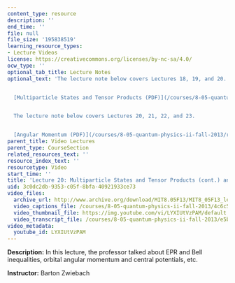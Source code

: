 ```yaml
---
content_type: resource
description: ''
end_time: ''
file: null
file_size: '195838519'
learning_resource_types:
- Lecture Videos
license: https://creativecommons.org/licenses/by-nc-sa/4.0/
ocw_type: ''
optional_tab_title: Lecture Notes
optional_text: 'The lecture note below covers Lectures 18, 19, and 20.


  [Multiparticle States and Tensor Products (PDF)](/courses/8-05-quantum-physics-ii-fall-2013/resources/mit8_05f13_chap_08)


  The lecture note below covers Lectures 20, 21, 22, and 23.


  [Angular Momentum (PDF)](/courses/8-05-quantum-physics-ii-fall-2013/resources/mit8_05f13_chap_09)'
parent_title: Video Lectures
parent_type: CourseSection
related_resources_text: ''
resource_index_text: ''
resourcetype: Video
start_time: ''
title: 'Lecture 20: Multiparticle States and Tensor Products (cont.) and Angular Momentum'
uid: 3c0dc2db-9353-c05f-8bfa-40921933ce73
video_files:
  archive_url: http://www.archive.org/download/MIT8.05F13/MIT8_05F13_lec20_300k.mp4
  video_captions_file: /courses/8-05-quantum-physics-ii-fall-2013/4c6c53f5a5745960916795116bcbbc85_LYXIUtVzPAM.vtt
  video_thumbnail_file: https://img.youtube.com/vi/LYXIUtVzPAM/default.jpg
  video_transcript_file: /courses/8-05-quantum-physics-ii-fall-2013/e5b0dfec8003aae761443fcd16a326d4_LYXIUtVzPAM.pdf
video_metadata:
  youtube_id: LYXIUtVzPAM
---
```


**Description:** In this lecture, the professor talked about EPR and Bell inequalities, orbital angular momentum and central potentials, etc.

**Instructor:** Barton Zwiebach

